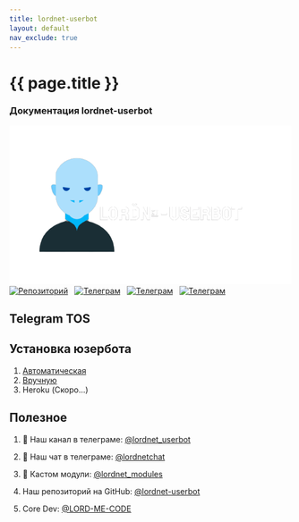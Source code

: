 ```yaml
---
title: lordnet-userbot
layout: default
nav_exclude: true
---
```


# {{ page.title }}

### Документация lordnet-userbot

![lordnet-userbot](assets/logo.png)
[![Репозиторий](https://img.shields.io/badge/Репозиторий-100000?style=for-the-badge&logo=github&logoColor=white)](https://github.com/LORD-ME-CODE/lordnet-userbot)
  [![Телеграм](https://img.shields.io/badge/Канал-1877F2?style=for-the-badge&logo=telegram&logoColor=white)](https://t.me/lordnet_userbot)
  [![Телеграм](https://img.shields.io/badge/Чат-1877F2?style=for-the-badge&logo=telegram&logoColor=white)](https://t.me/lordnetchat)
  [![Телеграм](https://img.shields.io/badge/Модули-05CC47?style=for-the-badge&logo=telegram&logoColor=white)](https://t.me/lordnet_modules)

## Telegram TOS
<script async src="https://telegram.org/js/telegram-widget.js?19" data-telegram-post="Dragon_Userbot_chat/70429" data-width="100%"></script>

## Установка юзербота
1. [Автоматическая](https://docs.lordnet.ml/installation/automated/)
2. [Вручную](https://docs.lordnet.ml/installation/manual/)
3. Heroku (Скоро...)

## Полезное
1. 🏺 Наш канал в телеграме: [@lordnet_userbot](https://t.me/lordnet_userbot)
2. 💬 Наш чат в телеграме: [@lordnetchat](https://t.me/lordnetchat)
3. 🎲 Кастом модули: [@lordnet_modules](https://t.me/lordnet_modules)


4. Наш репозиторий на GitHub: [@lordnet-userbot](https://github.com/LORD-ME-CODE/lordnet-userbot)
5. Core Dev: [@LORD-ME-CODE](https://github.com/LORD-ME-CODE)
